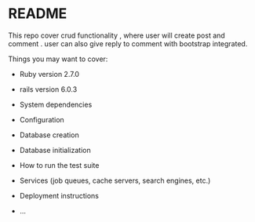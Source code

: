 # README

This repo cover crud functionality , where user will create post and comment . user can also give reply to comment with bootstrap integrated.

Things you may want to cover:

* Ruby version 2.7.0

* rails version 6.0.3

* System dependencies

* Configuration

* Database creation

* Database initialization

* How to run the test suite

* Services (job queues, cache servers, search engines, etc.)

* Deployment instructions

* ...
